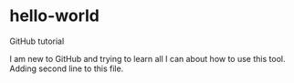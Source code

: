 # hello-world
GitHub tutorial

I am new to GitHub and trying to learn all I can about how to use this tool. 
Adding second line to this file.
